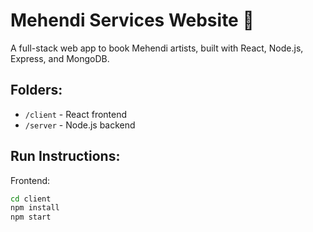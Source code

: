 # Mehendi Services Website 💚

A full-stack web app to book Mehendi artists, built with React, Node.js, Express, and MongoDB.

## Folders:
- `/client` - React frontend
- `/server` - Node.js backend

## Run Instructions:
Frontend:
```bash
cd client
npm install
npm start

 
